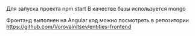 Для запуска проекта npm start
В качестве базы используется mongo

Фронтэнд выполнен на Angular код можно посмотреть в репозитории https://github.com/Vorovalnitsev/entities-frontend